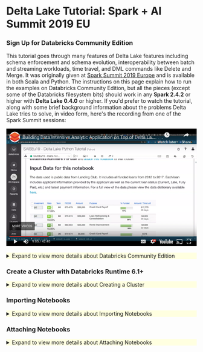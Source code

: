 # Delta Lake Tutorial: Spark + AI Summit 2019 EU

### Sign Up for Databricks Community Edition

This tutorial goes through many features of Delta Lake features including schema enforcement and schema evolution, interoperability between batch and streaming workloads, time travel, and DML commands like Delete and Merge. It was originally given at [Spark Summit 2019 Europe](https://databricks.com/sparkaisummit/europe) and is available in both Scala and Python. The instructions on this page explain how to run the examples on Databricks Community Edition, but all the pieces (except some of the Databricks filesystem bits) should work in any **Spark 2.4.2** or higher with **Delta Lake 0.4.0** or higher. If you'd prefer to watch the tutorial, along with some brief background information about the problems Delta Lake tries to solve, in video form, here's the recording from one of the Spark Summit sessions:

[![ ](img/Video-Preview.png)](https://youtu.be/cpA3Ni8ZUPI)

<details>
<summary style="background-color: #ffffe0;">Expand to view more details about Databricks Community Edition</summary>

&nbsp;<br/>&nbsp;
Start by signing up for **Databricks Community Edition** by going to [databricks.com/try](https://databricks.com/try) and choose *Community Edition*.  

![ ](img/Get-Started-DBCE-01.png)

Note, the **Community Edition** link is on the right side with the *white* **Get Started** button (i.e. *not* the green button).   This is a free edition of Databricks and does not require your credit card.  


![ ](img/Get-Started-DBCE-02.png)

Next, sign up for **Databricks Community Edition (DBCE)** by filling out the form (note, no credit card is required).  Once you sign up, verify your account by going to your email account that you filled out in the preceding form.  Once your account is validated, go to DBCE which should look similar to below.

![ ](img/Get-Started-DBCE-03.png)

Once you log in, you will view the Databricks workspace similar to the screenshot below.

![ ](img/Get-Started-DBCE-04.png)
</details>

### Create a Cluster with Databricks Runtime 6.1+

<details>
<summary style="background-color: #ffffe0;">Expand to view more details about Creating a Cluster</summary>

&nbsp;<br/>&nbsp;
Start by clicking the *Create Cluster* on the left pane.

![](img/Create-Cluster-01.png)

This will bring up the *Create Cluster* dialog as noted in the following screenshot.

![](img/Create-Cluster-02.png)

Fill in the **name** of your cluster as well as the *Databricks Runtime Version* - choose the **6.1 Beta** runtime.

![](img/Create-Cluster-03.png) 

Click on **Create Cluster** and then your cluster will be up and running.

![](img/Create-Cluster-04.png) 

Note, within DBCE, you can only create one cluster at a time.  If one already exists, you will need to either use it or create a new one.

</details>


### Importing Notebooks

<details>
<summary style="background-color: #ffffe0;">Expand to view more details about Importing Notebooks</summary>

&nbsp;<br/>&nbsp;
For these next steps, we will import the following notebook so keep the following links handy:

* [Scala Tutorial](./SAISEu19%20-%20Delta%20Lake%20Scala%20Tutorial.scala) 
* [Python Tutorial](./SAISEu19%20-%20Delta%20Lake%20Python%20Tutorial.py)


Start by opening up one of the notebooks in the preceding links *in a new window* and **copy** the URL.

Then go back to your Databricks workspace, *right click* and then choose **Import**.

![](img/Import-Notebook-04.png)



This will open up the *Import Notebooks* dialog in the Databricks workspace.  

![](img/Import-Notebook-05.png)



Paste the notebook URL you had copied from two screens prior into the *Import Notebooks* dialog.

![](img/Import-Notebook-06.png)



Once you have imported the notebook, your screen should similar to the view below. 

![](img/Import-Notebook-08.png)

</details>

### Attaching Notebooks

<details>
<summary style="background-color: #ffffe0;">Expand to view more details about Attaching Notebooks</summary>

&nbsp;<br/>&nbsp;
Near the top left, click the *cluster dropdown* and choose the cluster you want to attach the notebook.  

![](img/Attach-Notebook.png)

</details>
